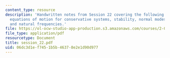 ```yaml
---
content_type: resource
description: 'Handwritten notes from Session 22 covering the following topic: Linearized
  equations of motion for conservative systems, stability, normal modes, mode shapes,
  and natural frequencies.'
file: https://ol-ocw-studio-app-production.s3.amazonaws.com/courses/2-032-dynamics-fall-2004/06dc3d1ef7451b5b46378e2e1d90d977_session_22.pdf
file_type: application/pdf
resourcetype: Document
title: session_22.pdf
uid: 06dc3d1e-f745-1b5b-4637-8e2e1d90d977
---
```

